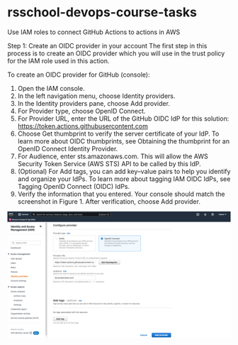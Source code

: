 # rsschool-devops-course-tasks

Use IAM roles to connect GitHub Actions to actions in AWS

Step 1: Create an OIDC provider in your account
The first step in this process is to create an OIDC provider which you will use in the trust policy for the IAM role used in this action.

To create an OIDC provider for GitHub (console):
1. Open the IAM console.
2. In the left navigation menu, choose Identity providers.
3. In the Identity providers pane, choose Add provider.
4. For Provider type, choose OpenID Connect.
5. For Provider URL, enter the URL of the GitHub OIDC IdP for this solution: https://token.actions.githubusercontent.com
6. Choose Get thumbprint to verify the server certificate of your IdP. To learn more about OIDC thumbprints, see Obtaining the thumbprint for an OpenID Connect Identity Provider.
7. For Audience, enter sts.amazonaws.com. This will allow the AWS Security Token Service (AWS STS) API to be called by this IdP.
8. (Optional) For Add tags, you can add key–value pairs to help you identify and organize your IdPs. To learn more about tagging IAM OIDC IdPs, see Tagging OpenID Connect (OIDC) IdPs.
9. Verify the information that you entered. Your console should match the screenshot in Figure 1. After verification, choose Add provider.

![alt text](img1-2-1024x580.png)